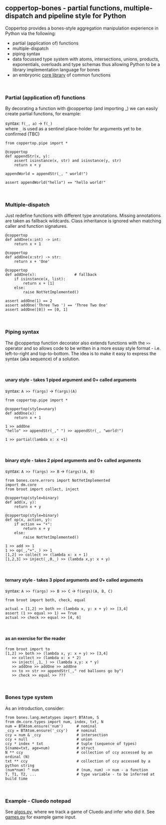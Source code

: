 ## coppertop-bones - partial functions, multiple-dispatch and pipeline style for Python

Coppertop provides a bones-style aggregation manipulation experience in Python via the following:

* partial (application of) functions
* multiple-dispatch
* piping syntax
* data focussed type system with atoms, intersections, unions, products, exponentials, overloads and type schemas thus 
  allowing Python to be a library implementation language for bones
* an embryonic [core library](https://github.com/DangerMouseB/coppertop-bones/tree/main/src/dm) of common functions 


<br>

### Partial (application of) functions

By decorating a function with @coppertop (and importing _) we can easily create partial functions, for example:

syntax: `f(_, a)` -> `f(_)`  \
where `_` is used as a sentinel place-holder for arguments yet to be confirmed (TBC)

```
from coppertop.pipe import *

@coppertop
def appendStr(x, y):
    assert isinstance(x, str) and isinstance(y, str)
    return x + y

appendWorld = appendStr(_, " world!")

assert appendWorld("hello") == "hello world!"
```

<br>


### Multiple-dispatch

Just redefine functions with different type annotations. Missing annotations are taken as 
fallback wildcards. Class inheritance is ignored when matching caller and function signatures.

```
@coppertop
def addOne(x:int) -> int:
    return x + 1
    
@coppertop
def addOne(x:str) -> str:
    return x + 'One'
    
@coppertop
def addOne(x):                 # fallback
    if isinstance(x, list):
        return x + [1]
    else:
        raise NotYetImplemented()

assert addOne(1) == 2
assert addOne('Three Two ') == 'Three Two One'
assert addOne([0]) == [0, 1]
```

<br>


### Piping syntax

The @coppertop function decorator also extends functions with the `>>` operator
and so allows code to be written in a more essay style format - i.e. left-to-right and 
top-to-bottom. The idea is to make it easy to express the syntax (aka sequence) of a solution.


<br>

#### unary style - takes 1 piped argument and 0+ called arguments

syntax: `A >> f(args)` -> `f(args)(A)`

```
from coppertop.pipe import *

@coppertop(style=unary)
def addOne(x):
    return x + 1

1 >> addOne
"hello" >> appendStr(_," ") >> appendStr(_, "world!")

1 >> partial(lambda x: x +1)
```

<br>

#### binary style - takes 2 piped arguments and 0+ called arguments

syntax: `A >> f(args) >> B` -> `f(args)(A, B)`

```
from bones.core.errors import NotYetImplemented
import dm.core
from broot import collect, inject

@coppertop(style=binary)
def add(x, y):
    return x + y

@coppertop(style=binary)
def op(x, action, y):
    if action == "+":
        return x + y
    else:
        raise NotYetImplemented()

1 >> add >> 1
1 >> op(_,"+",_) >> 1
[1,2] >> collect >> (lambda x: x + 1)
[1,2,3] >> inject(_,0,_) >> (lambda x,y: x + y)
```

<br>

#### ternary style - takes 3 piped arguments and 0+ called arguments

syntax: `A >> f(args) >> B >> C` -> `f(args)(A, B, C)`

```
from broot import both, check, equal

actual = [1,2] >> both >> (lambda x, y: x + y) >> [3,4]
assert (1 >> equal >> 1) == True
actual >> check >> equal >> [4, 6]
```

<br> 

#### as an exercise for the reader
```
from broot import to
[1,2] >> both >> (lambda x, y: x + y) >> [3,4] 
   >> collect >> (lambda x: x * 2)
   >> inject(_,1,_) >> (lambda x,y: x * y)
   >> addOne >> addOne >> addOne
   >> to >> str >> appendStr(_," red balloons go by")
   >> check >> equal >> ???
```

<br>


### Bones type system

As an introduction, consider:

```
from bones.lang.metatypes import BTAtom, S
from dm.core.types import num, index, txt, N
num = BTAtom.ensure('num')      # nominal
_ccy = BTAtom.ensure('_ccy')    # nominal
ccy = num & _ccy                # intersection
ccy + null                      # union
ccy * index * txt               # tuple (sequence of types)
S(name=txt, age=num)            # struct
N ** ccy                        # collection of ccy accessed by an ordinal (N)
txt ** ccy                      # collection of ccy accessed by a python string
(num*num) ^ num                 # (num, num) -> num - a function
T, T1, T2, ...                  # type variable - to be inferred at build time
```

<br>


### Example - Cluedo notepad

See [algos.py](https://github.com/DangerMouseB/coppertop-bones-demo/blob/main/src/dm/examples/cluedo/algos.py), where 
we track a game of Cluedo and infer who did it. See [games.py](https://github.com/DangerMouseB/coppertop-bones-demo/blob/main/src/dm/examples/cluedo/games.py) 
for example game input.
